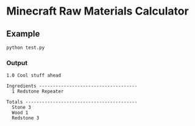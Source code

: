 # Minecraft Raw Materials Calculator #

## Example ##

    python test.py

### Output ###
    
    1.0 Cool stuff ahead

    Ingredients ------------------------------------
      1 Redstone Repeater

    Totals -----------------------------------------
      Stone 3
      Wood 1
      Redstone 3

